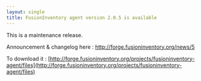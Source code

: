 ```yaml
---
layout: single
title: FusionInventory agent version 2.0.5 is available
---
```


This is a maintenance release.

Announcement &amp; changelog here : ﻿<a title="here" href="http://forge.fusioninventory.org/news/5">http://forge.fusioninventory.org/news/5</a>

To download it : [http://forge.fusioninventory.org/projects/fusioninventory-agent/files](http://forge.fusioninventory.org/projects/fusioninventory-agent/files)
